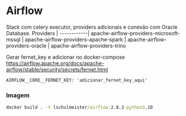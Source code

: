 # Airflow

Stack com celery executor, providers adicionais e conexão com Oracle Database.
Providers   |
------------|
apache-airflow-providers-microsoft-mssql |
apache-airflow-providers-apache-spark |
apache-airflow-providers-oracle |
apache-airflow-providers-trino

Gerar fernet_key e adicionar no docker-compose
https://airflow.apache.org/docs/apache-airflow/stable/security/secrets/fernet.html

~~~cmd
AIRFLOW__CORE__FERNET_KEY: 'adicionar_fernet_key_aqui'
~~~

### Imagem

~~~cmd
docker build . -t lschulmeister/airflow:2.8.3-python3.10
~~~
